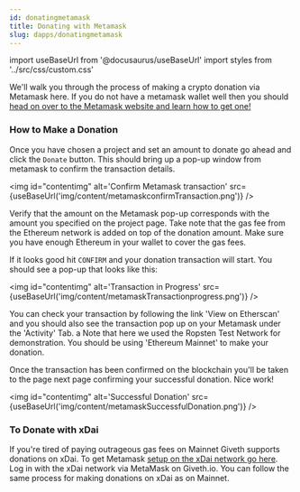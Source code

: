 ```yaml
---
id: donatingmetamask
title: Donating with Metamask
slug: dapps/donatingmetamask
---
```

import useBaseUrl from '@docusaurus/useBaseUrl'
import styles from '../src/css/custom.css'

We'll walk you through the process of making a crypto donation via Metamask here. If you do not have a metamask wallet well then you should [head on over to the Metamask website and learn how to get one!](https://metamask.zendesk.com/hc/en-us/articles/360015489531-Getting-Started-With-MetaMask)

### How to Make a Donation

 Once you have chosen a project and set an amount to donate go ahead and click the `Donate` button. This should bring up a pop-up window from metamask to confirm the transaction details.

 <img id="contentimg" alt='Confirm Metamask transaction' src={useBaseUrl('img/content/metamaskconfirmTransaction.png')} />

 Verify that the amount on the Metamask pop-up corresponds with the amount you specified on the project page. Take note that the gas fee from the Ethereum network is added on top of the donation amount. Make sure you have enough Ethereum in your wallet to cover the gas fees.

 If it looks good hit `CONFIRM` and your donation transaction will start. You should see a pop-up that looks like this:

 <img  id="contentimg" alt='Transaction in Progress' src={useBaseUrl('img/content/metamaskTransactionprogress.png')} />

 You can check your transaction by following the link 'View on Etherscan' and you should also see the transaction pop up on your Metamask under the 'Activity' Tab. a Note that here we used the Ropsten Test Network for demonstration. You should be using 'Ethereum Mainnet' to make your donation.

 Once the transaction has been confirmed on the blockchain you'll be taken to the page next page confirming your successful donation. Nice work!

 <img id="contentimg" alt='Successful Donation' src={useBaseUrl('img/content/metamaskSuccessfulDonation.png')} />

### To Donate with xDai
If you're tired of paying outrageous gas fees on Mainnet Giveth supports donations on xDai. To get Metamask [setup on the xDai network go here](https://www.xdaichain.com/for-users/wallets/metamask/metamask-setup). Log in with the xDai network via MetaMask on Giveth.io. You can follow the same process for making donations on xDai as on Mainnet.
